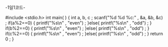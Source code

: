    -1일1코드-

#include <stdio.h>
int main( )
 {
    int a, b, c ;
    scanf("%d %d %c:" , &a, &b, &c) ;
    if(a%2==0)
     {
       printf("%s\n" , "even") ;
      }else{
        printf("%s\n" , "odd") ;
        }
    if(b%2==0)
     {
       printf("%s\n" , "even") ;
      }else{
        printf("%s\n" , "odd") ;
         }
     if(c%2==0)
     {
       printf("%s\n" , "even") ;
      }else{
        printf("%s\n" , "odd") ;
        }
    return 0 ;
 }